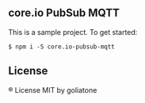## core.io PubSub MQTT



This is a sample project. To get started:

```
$ npm i -S core.io-pubsub-mqtt
```

## License
® License MIT by goliatone
